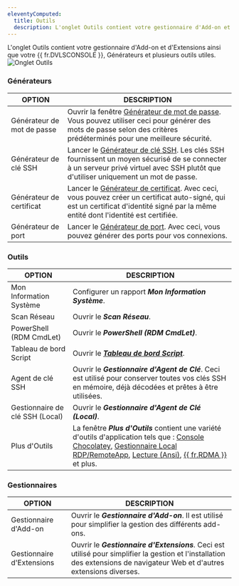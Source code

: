 ```yaml
---
eleventyComputed:
  title: Outils
  description: L'onglet Outils contient votre gestionnaire d'Add-on et d'Extensions ainsi que votre {{ fr.DVLSCONSOLE }}, Générateurs et plusieurs outils utiles.
---
```

L'onglet Outils contient votre gestionnaire d'Add-on et d'Extensions ainsi que votre {{ fr.DVLSCONSOLE }}, Générateurs et plusieurs outils utiles.
![Onglet Outils](https://cdnweb.devolutions.net/docs/RDMW6000_2024_1.png)

### Générateurs

| OPTION                | DESCRIPTION                             |
|-----------------------|-----------------------------------------|
| Générateur de mot de passe   | Ouvrir la fenêtre [Générateur de mot de passe](/rdm/windows/commands/tools/generators/password/). Vous pouvez utiliser ceci pour générer des mots de passe selon des critères prédéterminés pour une meilleure sécurité. |
| Générateur de clé SSH        | Lancer le [Générateur de clé SSH](/rdm/windows/commands/tools/generators/ssh-key/). Les clés SSH fournissent un moyen sécurisé de se connecter à un serveur privé virtuel avec SSH plutôt que d'utiliser uniquement un mot de passe. |
| Générateur de certificat     | Lancer le [Générateur de certificat](/rdm/windows/commands/tools/generators/certificate/). Avec ceci, vous pouvez créer un certificat auto-signé, qui est un certificat d'identité signé par la même entité dont l'identité est certifiée.             |
| Générateur de port          | Lancer le [Générateur de port](/rdm/windows/commands/tools/generators/port/). Avec ceci, vous pouvez générer des ports pour vos connexions. |

### Outils

| OPTION                    | DESCRIPTION                             |
|---------------------------|-----------------------------------------|
| Mon Information Système   | Configurer un rapport ***Mon Information Système***.|
| Scan Réseau               | Ouvrir le ***Scan Réseau***.
| PowerShell (RDM CmdLet)   | Ouvrir le ***PowerShell (RDM CmdLet)***.           
| Tableau de bord Script    | Ouvrir le [***Tableau de bord Script***](/rdm/commands/tools/tools/script-dashboard/).                                                     |
| Agent de clé SSH          | Ouvrir le ***Gestionnaire d'Agent de Clé***. Ceci est utilisé pour conserver toutes vos clés SSH en mémoire, déjà décodées et prêtes à être utilisées.|
| Gestionnaire de clé SSH (Local)| Ouvrir le ***Gestionnaire d'Agent de Clé (Local)***.                                       |
| Plus d'Outils             | La fenêtre ***Plus d'Outils*** contient une variété d'outils d'application tels que : [Console Chocolatey](/rdm/windows/commands/tools/tools/more-tools/chocolatey-console/), [Gestionnaire Local RDP/RemoteApp](/rdm/windows/commands/tools/tools/more-tools/local-rdp-remoteapp-manager/), [Lecture (Ansi)](/rdm/windows/commands/tools/tools/more-tools/terminal-playback/), [{{ fr.RDMA }}](/rdm/windows/commands/tools/tools/more-tools/rdm-agent/) et plus. |


### Gestionnaires

| OPTION                 | DESCRIPTION                                                                                             |
|------------------------|---------------------------------------------------------------------------------------------------------|
| Gestionnaire d'Add-on  | Ouvrir le ***Gestionnaire d'Add-on***. Il est utilisé pour simplifier la gestion des différents add-ons.             |
| Gestionnaire d'Extensions| Ouvrir le ***Gestionnaire d'Extensions***. Ceci est utilisé pour simplifier la gestion et l'installation des extensions de navigateur Web et d'autres extensions diverses. |

